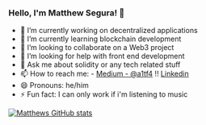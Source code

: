 ### Hello, I'm Matthew Segura! 👋

- 🔭 I’m currently working on decentralized applications
- 🌱 I’m currently learning blockchain development 
- 👯 I’m looking to collaborate on a Web3 project
- 🤔 I’m looking for help with front end development 
- 💬 Ask me about solidity or any tech related stuff 
- 📫 How to reach me: - [Medium - @a1tf4](https://medium.com/@a1tf4) !! [Linkedin](https://www.linkedin.com/in/matthew-segura-27a674199/)
- 😄 Pronouns: he/him 
- ⚡ Fun fact: I can only work if i'm listening to music 

[![Matthews GitHub stats](https://github-readme-stats.vercel.app/api?username=mattsegura)](https://github.com/mattsegura/github-readme-stats)
